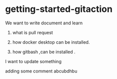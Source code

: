 # getting-started-gitaction
We want to write document and learn

1. what is pull request

2. how docker desktop can be installed.
3. how gitbash ,can be installed .

I  want to update something

adding some comment abcubdhbu